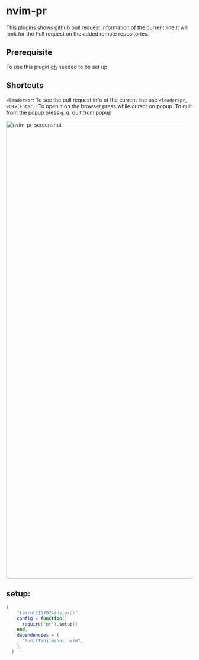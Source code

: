 # nvim-pr

This plugins shows github pull request information of the current line.It will look for the Pull request on the added remote repositories.

## Prerequisite

To use this plugin [gh](https://cli.github.com/) needed to be set up.

## Shortcuts

`<leader>pr`: To see the pull request info of the current line use `<leader>pr`,
`<CR>(Enter)`: To open it on the browser press while cursor on popup. To quit from the popup press `q`.
q: quit from popup

<img width="1231" alt="nvim-pr-screenshot" src="https://github.com/kamrul1157024/nvim-pr/assets/23137328/a2674bd1-a227-4fd3-976c-f2864a69eefa">


## setup:
```lua
{
    "kamrul1157024/nvim-pr",
    config = function()
      require("pr").setup()
    end,
    dependencies = {
      "MunifTanjim/nui.nvim",
    },
  }
```


